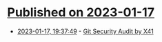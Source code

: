 # [Published on 2023-01-17](index.md)

* [2023-01-17, 19:37:49](https://lobste.rs/s/jvjxzb/git_security_audit_by_x41) - [Git Security Audit by X41](https://x41-dsec.de/security/research/job/news/2023/01/17/git-security-audit-ostif/)
